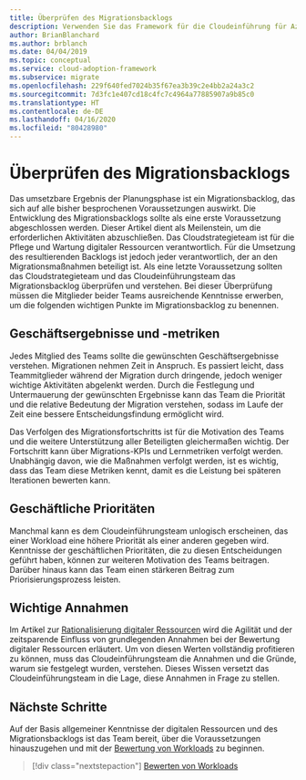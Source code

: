 ```yaml
---
title: Überprüfen des Migrationsbacklogs
description: Verwenden Sie das Framework für die Cloudeinführung für Azure, um sich mit der Wichtigkeit der Erstellung und Überprüfung eines Migrationsbacklogs vertraut zu machen.
author: BrianBlanchard
ms.author: brblanch
ms.date: 04/04/2019
ms.topic: conceptual
ms.service: cloud-adoption-framework
ms.subservice: migrate
ms.openlocfilehash: 229f640fed7024b35f67ea3b39c2e4bb2a24a3c2
ms.sourcegitcommit: 7d3fc1e407cd18c4fc7c4964a77885907a9b85c0
ms.translationtype: HT
ms.contentlocale: de-DE
ms.lasthandoff: 04/16/2020
ms.locfileid: "80428980"
---
```

# <a name="migration-backlog-review"></a>Überprüfen des Migrationsbacklogs

Das umsetzbare Ergebnis der Planungsphase ist ein Migrationsbacklog, das sich auf alle bisher besprochenen Voraussetzungen auswirkt. Die Entwicklung des Migrationsbacklogs sollte als eine erste Voraussetzung abgeschlossen werden. Dieser Artikel dient als Meilenstein, um die erforderlichen Aktivitäten abzuschließen. Das Cloudstrategieteam ist für die Pflege und Wartung digitaler Ressourcen verantwortlich. Für die Umsetzung des resultierenden Backlogs ist jedoch jeder verantwortlich, der an den Migrationsmaßnahmen beteiligt ist. Als eine letzte Voraussetzung sollten das Cloudstrategieteam und das Cloudeinführungsteam das Migrationsbacklog überprüfen und verstehen. Bei dieser Überprüfung müssen die Mitglieder beider Teams ausreichende Kenntnisse erwerben, um die folgenden wichtigen Punkte im Migrationsbacklog zu benennen.

## <a name="business-outcomes-and-metrics"></a>Geschäftsergebnisse und -metriken

Jedes Mitglied des Teams sollte die gewünschten Geschäftsergebnisse verstehen. Migrationen nehmen Zeit in Anspruch. Es passiert leicht, dass Teammitglieder während der Migration durch dringende, jedoch weniger wichtige Aktivitäten abgelenkt werden. Durch die Festlegung und Untermauerung der gewünschten Ergebnisse kann das Team die Priorität und die relative Bedeutung der Migration verstehen, sodass im Laufe der Zeit eine bessere Entscheidungsfindung ermöglicht wird.

Das Verfolgen des Migrationsfortschritts ist für die Motivation des Teams und die weitere Unterstützung aller Beteiligten gleichermaßen wichtig. Der Fortschritt kann über Migrations-KPIs und Lernmetriken verfolgt werden. Unabhängig davon, wie die Maßnahmen verfolgt werden, ist es wichtig, dass das Team diese Metriken kennt, damit es die Leistung bei späteren Iterationen bewerten kann.

## <a name="business-priorities"></a>Geschäftliche Prioritäten

Manchmal kann es dem Cloudeinführungsteam unlogisch erscheinen, das einer Workload eine höhere Priorität als einer anderen gegeben wird. Kenntnisse der geschäftlichen Prioritäten, die zu diesen Entscheidungen geführt haben, können zur weiteren Motivation des Teams beitragen. Darüber hinaus kann das Team einen stärkeren Beitrag zum Priorisierungsprozess leisten.

## <a name="core-assumptions"></a>Wichtige Annahmen

Im Artikel zur [Rationalisierung digitaler Ressourcen](../../../digital-estate/rationalize.md) wird die Agilität und der zeitsparende Einfluss von grundlegenden Annahmen bei der Bewertung digitaler Ressourcen erläutert. Um von diesen Werten vollständig profitieren zu können, muss das Cloudeinführungsteam die Annahmen und die Gründe, warum sie festgelegt wurden, verstehen. Dieses Wissen versetzt das Cloudeinführungsteam in die Lage, diese Annahmen in Frage zu stellen.

## <a name="next-steps"></a>Nächste Schritte

Auf der Basis allgemeiner Kenntnisse der digitalen Ressourcen und des Migrationsbacklogs ist das Team bereit, über die Voraussetzungen hinauszugehen und mit der [Bewertung von Workloads](../assess/index.md) zu beginnen.

> [!div class="nextstepaction"]
> [Bewerten von Workloads](../assess/index.md)
